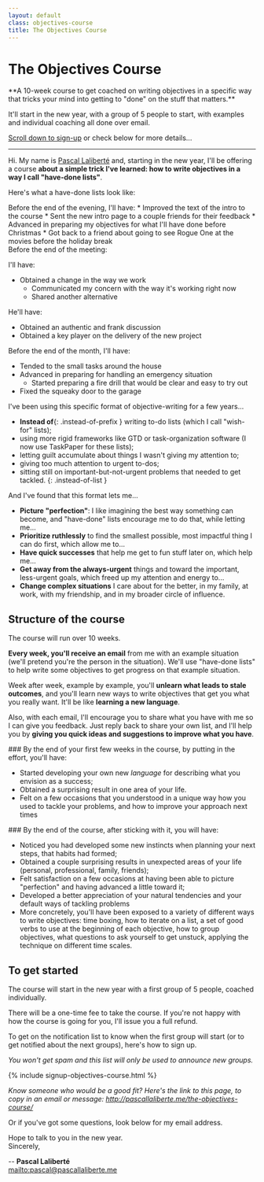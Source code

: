 ```yaml
---
layout: default
class: objectives-course
title: The Objectives Course
---
```


# The Objectives Course

<div class="intro" markdown="1">
**A 10-week course to get coached on writing objectives in a specific way that tricks your mind into getting to "done" on the stuff that matters.**

It'll start in the new year, with a group of 5 people to start, with examples and individual coaching all done over email.

[Scroll down to sign-up](#signup) or check below for more details...
</div>

***

Hi. My name is [Pascal Laliberté](/) and, starting in the new year, I'll be offering a course **about a simple trick I've learned: how to write objectives in a way I call "have-done lists"**.

Here's what a have-done lists look like:

<div class="have-done-lists" markdown="1">

<div class="have-done-list" markdown="1">
Before the end of the evening, I'll have:
* Improved the text of the intro to the course
* Sent the new intro page to a couple friends for their feedback
* Advanced in preparing my objectives for what I'll have done before Christmas
* Got back to a friend about going to see Rogue One at the movies before the holiday break
</div>

<div class="have-done-list" markdown="1">
Before the end of the meeting:

I'll have:

* Obtained a change in the way we work
  * Communicated my concern with the way it's working right now
  * Shared another alternative

He'll have:

* Obtained an authentic and frank discussion
* Obtained a key player on the delivery of the new project
</div>

<div class="have-done-list" markdown="1">
Before the end of the month, I'll have:

* Tended to the small tasks around the house
* Advanced in preparing for handling an emergency situation
  * Started preparing a fire drill that would be clear and easy to try out
* Fixed the squeaky door to the garage
</div>
</div>

I've been using this specific format of objective-writing for a few years...

* **Instead of**{: .instead-of-prefix } writing to-do lists (which I call "wish-for" lists);
* using more rigid frameworks like GTD or task-organization software (I now use TaskPaper for these lists);
* letting guilt accumulate about things I wasn't giving my attention to;
* giving too much attention to urgent to-dos;
* sitting still on important-but-not-urgent problems that needed to get tackled.
{: .instead-of-list }

And I've found that this format lets me...

* **Picture "perfection"**: I like imagining the best way something can become, and "have-done" lists encourage me to do that, while letting me...
* **Prioritize ruthlessly** to find the smallest possible, most impactful thing I can do first, which allow me to...
* **Have quick successes** that help me get to fun stuff later on, which help me...
* **Get away from the always-urgent** things and toward the important, less-urgent goals, which freed up my attention and energy to...
* **Change complex situations** I care about for the better, in my family, at work, with my friendship, and in my broader circle of influence.

## Structure of the course

The course will run over 10 weeks.

**Every week, you'll receive an email** from me with an example situation (we'll pretend you're the person in the situation). We'll use "have-done lists" to help write some objectives to get progress on that example situation.

Week after week, example by example, you'll **unlearn what leads to stale outcomes**, and you'll learn new ways to write objectives that get you what you really want. It'll be like **learning a new language**.

Also, with each email, I'll encourage you to share what you have with me so I can give you feedback. Just reply back to share your own list, and I'll help you by **giving you quick ideas and suggestions to improve what you have**.

<div class="course-objectives" markdown="1">
### By the end of your first few weeks in the course, by putting in the effort, you'll have:

* Started developing your own new _language_ for describing what you envision as a success;
* Obtained a surprising result in one area of your life.
* Felt on a few occasions that you understood in a unique way how you used to tackle your problems, and how to improve your approach next times
</div>

<div class="course-objectives" markdown="1">
### By the end of the course, after sticking with it, you will have:

* Noticed you had developed some new instincts when planning your next steps, that habits had formed;
* Obtained a couple surprising results in unexpected areas of your life (personal, professional, family, friends);
* Felt satisfaction on a few occasions at having been able to picture "perfection" and having advanced a little toward it;
* Developed a better appreciation of your natural tendencies and your default ways of tackling problems
* More concretely, you'll have been exposed to a variety of different ways to write objectives: time boxing, how to iterate on a list, a set of good verbs to use at the beginning of each objective, how to group objectives, what questions to ask yourself to get unstuck, applying the technique on different time scales.
</div>

## To get started

The course will start in the new year with a first group of 5 people, coached individually.

There will be a one-time fee to take the course. If you're not happy with how the course is going for you, I'll issue you a full refund.

To get on the notification list to know when the first group will start (or to get notified about the next groups), here's how to sign up.

*You won't get spam and this list will only be used to announce new groups.*

{% include signup-objectives-course.html %}

*Know someone who would be a good fit? Here's the link to this page, to copy in an email or message: <http://pascallaliberte.me/the-objectives-course/>*

Or if you've got some questions, look below for my email address.

Hope to talk to you in the new year.  
Sincerely,

--
**Pascal Laliberté**<br>
<mailto:pascal@pascallaliberte.me>
